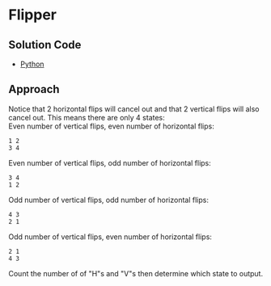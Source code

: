 # Flipper

## Solution Code

* [Python](./main.py)

## Approach

Notice that 2 horizontal flips will cancel out and that 2 vertical flips will also cancel out. This means there are only 4 states:  
Even number of vertical flips, even number of horizontal flips:

    1 2
    3 4
Even number of vertical flips, odd number of horizontal flips:

    3 4
    1 2
Odd number of vertical flips, odd number of horizontal flips:

    4 3
    2 1
Odd number of vertical flips, even number of horizontal flips:

    2 1
    4 3
Count the number of of "H"s and "V"s then determine which state to output.